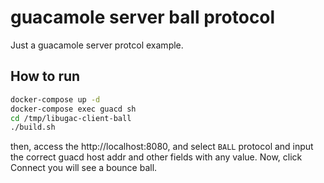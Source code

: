 # guacamole server ball protocol

Just a guacamole server protcol example.

## How to run

```bash
docker-compose up -d
docker-compose exec guacd sh
cd /tmp/libugac-client-ball
./build.sh
```

then, access the http://localhost:8080, and select `BALL` protocol and input the correct guacd host addr and other fields with any value. Now, click Connect you will see a bounce ball.
